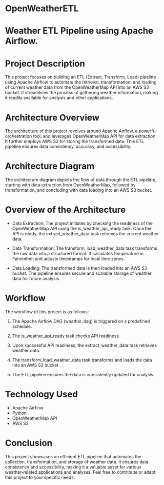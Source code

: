 # OpenWeatherETL

# Weather ETL Pipeline using Apache Airflow.

# Project Description
This project focuses on building an ETL (Extract, Transform, Load) pipeline using Apache Airflow to automate the retrieval, transformation, and loading of current weather data from the OpenWeatherMap API into an AWS S3 bucket. It streamlines the process of gathering weather information, making it readily available for analysis and other applications.

# Architecture Overview
The architecture of this project revolves around Apache Airflow, a powerful orchestration tool, and leverages OpenWeatherMap API for data extraction. It further employs AWS S3 for storing the transformed data. This ETL pipeline ensures data consistency, accuracy, and accessibility.

# Architecture Diagram

The architecture diagram depicts the flow of data through the ETL pipeline, starting with data extraction from OpenWeatherMap, followed by transformation, and concluding with data loading into an AWS S3 bucket.

# Overview of the Architecture

- Data Extraction: The project initiates by checking the readiness of the OpenWeatherMap API using the is_weather_api_ready task. Once the API is ready, the extract_weather_data task retrieves the current weather data.

- Data Transformation: The transform_load_weather_data task transforms the raw data into a structured format. It calculates temperature in Fahrenheit and adjusts timestamps for local time zones.

- Data Loading: The transformed data is then loaded into an AWS S3 bucket. The pipeline ensures secure and scalable storage of weather data for future analysis.

# Workflow
The workflow of this project is as follows:

1. The Apache Airflow DAG (weather_dag) is triggered on a predefined schedule.

2. The is_weather_api_ready task checks API readiness.

3. Upon successful API readiness, the extract_weather_data task retrieves weather data.

4. The transform_load_weather_data task transforms and loads the data into an AWS S3 bucket.

5. The ETL pipeline ensures the data is consistently updated for analysis.

# Technology Used
- Apache Airflow
- Python
- OpenWeatherMap API
- AWS S3

# Conclusion
This project showcases an efficient ETL pipeline that automates the collection, transformation, and storage of weather data. It ensures data consistency and accessibility, making it a valuable asset for various weather-related applications and analyses. Feel free to contribute or adapt this project to your specific needs.
